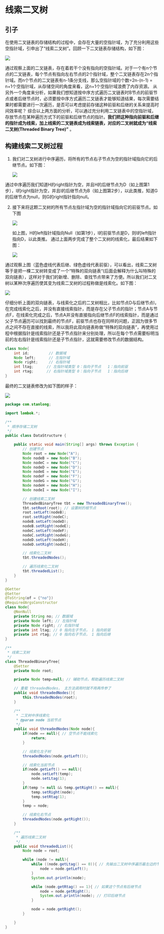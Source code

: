 # 线索二叉树

## 引子

在使用二叉链表的存储结构的过程中，会存在大量的空指针域，为了充分利用这些空指针域，引申出了“线索二叉树”。回顾一下二叉链表存储结构，如下图：

![](.././doc/15.png)

通过观察上面的二叉链表，存在着若干个没有指向的空指针域。对于一个有n个节点的二叉链表，每个节点有指向左右节点的2个指针域，整个二叉链表存在2n个指针域。而n个节点的二叉链表有n-1条分支线，那么空指针域的个数=2n-(n-1) = n+1个空指针域，从存储空间的角度来看，这n+1个空指针域浪费了内存资源。 
   从另外一个角度来分析，如果我们想知道按中序方式遍历二叉链表时B节点的前驱节点或者后继节点时，必须要按中序方式遍历二叉链表才能够知道结果，每次需要结果时都需要进行一次遍历，是否可以考虑提前存储这种前驱和后继的关系来提高时间效率呢？ 
   综合以上两方面的分析，可以通过充分利用二叉链表中的空指针域，存放节点在某种遍历方式下的前驱和后继节点的指针。**我们把这种指向前驱和后继的指针成为线索，加上线索的二叉链表成为线索链表，对应的二叉树就成为“线索二叉树(Threaded Binary Tree)”** 。

## 构建线索二叉树过程

1. 我们对二叉树进行中序遍历，将所有的节点右子节点为空的指针域指向它的后继节点。如下图： 

   ![](.././doc/16.png)

通过中序遍历我们知道H的right指针为空，并且H的后继节点为D（如上图第1步），I的right指针为空，并且I的后继节点为B（如上图第2步），以此类推，知道G的后继节点为null，则G的right指针指向null。

2. 接下来将这颗二叉树的所有节点左指针域为空的指针域指向它的前驱节点。如下图

   ![](.././doc/17.png)

   如上图，H的left指针域指向Null（如第1步），I的前驱节点是D，则I的left指针指向D，以此类推。 通过上面两步完成了整个二叉树的线索化，最后结果如下图：

   ![](.././doc/18.png)

通过观察上图（蓝色虚线代表后继、绿色虚线代表前驱），可以看出，线索二叉树等于是把一棵二叉树转变成了一个“特殊的双向链表“(后面会解释为什么叫特殊的双向链表），这样对于我们的新增、删除、查找节点带来了方便。所以我们对二叉树以某种次序遍历使其变为线索二叉树的过程称做是线索化。如下图： 

![](.././doc/19.png)

仔细分析上面的双向链表，与线索化之后的二叉树相比，比如节点D与后继节点I，在完成线索化之后，并没有直接线索指针，而是存在父子节点的指针；节点A与节点F，在线索化完成之后，节点A并没有直接指向后继节点F的线索指针，而是通过父子节点遍历可以找到最终的节点F，前驱节点也存在同样的问题，正因为很多节点之间不存在直接的线索，所以我将此双向链表称做“特殊的双向链表”，再使用过程中根据指针是线索指针还是子节点指针来分别处理，所以在每个节点需要标明当前的左右指针是线索指针还是子节点指针，这就需要修改节点的数据结构。

```java
class Node{
    int id;         // 数据域
    Node left;      // 左指针域
    Node right;     // 右指针域
    int ltag;      // 左指针域类型 0：指向子节点   1：指向前驱
    int rtag;      // 右指针域类型 0：指向子节点   1：指向后继
}
```

最终的二叉链表修改为如下图的样子：

![](.././doc/20.png)

```java
package com.stanlong;

import lombok.*;

/**
 * 顺序存储二叉树
 */
public class DataStructure {

    public static void main(String[] args) throws Exception {
        // 创建节点
        Node root = new Node("A");
        Node nodeB = new Node("B");
        Node nodeC = new Node("C");
        Node nodeD = new Node("D");
        Node nodeE = new Node("E");
        Node nodeF = new Node("F");
        Node nodeG = new Node("G");
        Node nodeH = new Node("H");
        Node nodeI = new Node("I");

        // 创建线索二叉树
        ThreadedBinaryTree tbt = new ThreadedBinaryTree();
        tbt.setRoot(root); // 设置树的根节点
        root.setLeft(nodeB);
        root.setRight(nodeC);
        nodeB.setLeft(nodeD);
        nodeB.setRight(nodeE);
        nodeC.setLeft(nodeF);
        nodeC.setRight(nodeG);
        nodeD.setLeft(nodeH);
        nodeD.setRight(nodeI);

        // 线索化二叉树
        tbt.threadedNodes();

        // 遍历线索化二叉树
        tbt.threadedList();
    }
}

@Getter
@Setter
@ToString(of = {"no"})
@RequiredArgsConstructor
class Node{
    @NonNull
    private String no; // 数据域
    private Node left; // 左指针域
    private Node right; // 右指针域
    private int ltag; // 0 指向左子节点， 1 指向前驱
    private int rtag; // 0 指向右子节点， 1 指向后继
}

/**
 * 线索二叉树
 */
class ThreadedBinaryTree{
    @Setter
    private Node root;

    private Node temp=null; // 辅助节点，帮助遍历线索二叉树

    // 重载 threadedNodes， 主方法调用时就不用再传参了
    public void threadedNodes(){
        this.threadedNodes(root);
    }

    /**
     * 二叉树中序线索化
     * @param node 当前节点
     */
    public void threadedNodes(Node node){
        if(node == null){ // 空节点不能线索化
            return;
        }

        // 线索化左子树
        threadedNodes(node.getLeft());

        // 线索化当前节点
        if(node.getLeft() == null){
            node.setLeft(temp);
            node.setLtag(1);
        }
        if(temp != null && temp.getRight() == null){
            temp.setRight(node);
            temp.setRtag(1);
        }
        temp = node;

        // 线索化右节点
        threadedNodes(node.getRight());
    }

    /**
     * 遍历线索二叉树
     */
    public void threadedList(){
        Node node = root;

        while (node != null){
            while ((node.getLtag() == 0)){ // 先输出二叉树中序遍历最左边的节点
                node = node.getLeft();
            }
            System.out.println(node);

            while (node.getRtag() == 1){ // 如果这个节点有后继节点
                node = node.getRight();
                System.out.println(node); // 打印后继节点
            }

            node = node.getRight();
        }

    }
}
```

